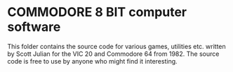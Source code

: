 # COMMODORE 8 BIT computer software 

This folder contains the source code for various games, utilities etc. written by Scott Julian for the VIC 20 and Commodore 64 from 1982. 
The source code is free to use by anyone who might find it interesting. 
